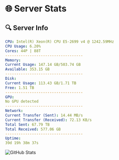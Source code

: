 # 🌐 Server Stats
## 🔍 Server Info
```yaml
CPU: Intel(R) Xeon(R) CPU E5-2699 v4 @ 1242.59MHz
CPU Usage: 6.20%
Cores: 44P | 88T
-----------------------------------
Memory:
Current Usage: 147.14 GB/503.74 GB
Available: 353.15 GB
-----------------------------------
Disk:
Current Usage: 113.43 GB/1.71 TB
Free: 1.51 TB
-----------------------------------
GPU:
No GPU detected
-----------------------------------
Network:
Current Transfer (Sent): 14.44 MB/s
Current Transfer (Received): 72.13 KB/s
Total Sent: 67.79 TB
Total Received: 577.06 GB
-----------------------------------
Uptime:
39d 19h 38m 37s
```
![GitHub Stats](https://img.shields.io/badge/Updated-2025-04-16_17:01:26-blue)